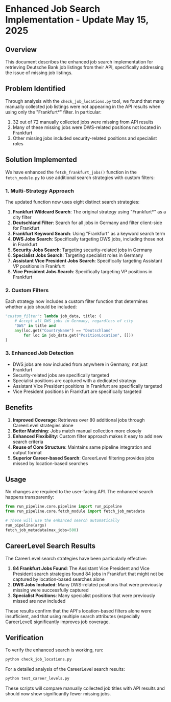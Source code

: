# Enhanced Job Search Implementation - Update May 15, 2025

## Overview

This document describes the enhanced job search implementation for retrieving Deutsche Bank job listings from their API, specifically addressing the issue of missing job listings.

## Problem Identified

Through analysis with the `check_job_locations.py` tool, we found that many manually collected job listings were not appearing in the API results when using only the "Frankfurt*" filter. In particular:

1. 32 out of 72 manually collected jobs were missing from API results
2. Many of these missing jobs were DWS-related positions not located in Frankfurt
3. Other missing jobs included security-related positions and specialist roles

## Solution Implemented

We have enhanced the `fetch_frankfurt_jobs()` function in the `fetch_module.py` to use additional search strategies with custom filters:

### 1. Multi-Strategy Approach

The updated function now uses eight distinct search strategies:

1. **Frankfurt Wildcard Search**: The original strategy using "Frankfurt*" as a city filter
2. **Deutschland Filter**: Search for all jobs in Germany and filter client-side for Frankfurt
3. **Frankfurt Keyword Search**: Using "Frankfurt" as a keyword search term
4. **DWS Jobs Search**: Specifically targeting DWS jobs, including those not in Frankfurt
5. **Security Jobs Search**: Targeting security-related jobs in Germany
6. **Specialist Jobs Search**: Targeting specialist roles in Germany
7. **Assistant Vice President Jobs Search**: Specifically targeting Assistant VP positions in Frankfurt
8. **Vice President Jobs Search**: Specifically targeting VP positions in Frankfurt

### 2. Custom Filters

Each strategy now includes a custom filter function that determines whether a job should be included:

```python
"custom_filter": lambda job_data, title: (
    # Accept all DWS jobs in Germany, regardless of city
    "DWS" in title and
    any(loc.get("CountryName") == "Deutschland" 
        for loc in job_data.get("PositionLocation", []))
)
```

### 3. Enhanced Job Detection

- DWS jobs are now included from anywhere in Germany, not just Frankfurt
- Security-related jobs are specifically targeted
- Specialist positions are captured with a dedicated strategy
- Assistant Vice President positions in Frankfurt are specifically targeted
- Vice President positions in Frankfurt are specifically targeted

## Benefits

1. **Improved Coverage**: Retrieves over 80 additional jobs through CareerLevel strategies alone
2. **Better Matching**: Jobs match manual collection more closely
3. **Enhanced Flexibility**: Custom filter approach makes it easy to add new search criteria
4. **Reuse of Core Structure**: Maintains same pipeline integration and output format
5. **Superior Career-based Search**: CareerLevel filtering provides jobs missed by location-based searches

## Usage

No changes are required to the user-facing API. The enhanced search happens transparently:

```python
from run_pipeline.core.pipeline import run_pipeline
from run_pipeline.core.fetch_module import fetch_job_metadata

# These will use the enhanced search automatically
run_pipeline(args)
fetch_job_metadata(max_jobs=500)
```

## CareerLevel Search Results

The CareerLevel search strategies have been particularly effective:

1. **84 Frankfurt Jobs Found**: The Assistant Vice President and Vice President search strategies found 84 jobs in Frankfurt that might not be captured by location-based searches alone
2. **DWS Jobs Included**: Many DWS-related positions that were previously missing were successfully captured
3. **Specialist Positions**: Many specialist positions that were previously missed are now included

These results confirm that the API's location-based filters alone were insufficient, and that using multiple search attributes (especially CareerLevel) significantly improves job coverage.

## Verification

To verify the enhanced search is working, run:

```bash
python check_job_locations.py
```

For a detailed analysis of the CareerLevel search results:

```bash
python test_career_levels.py
```

These scripts will compare manually collected job titles with API results and should now show significantly fewer missing jobs.
